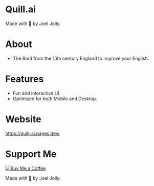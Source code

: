 # Quill.ai
Made with 💖 by Joel Jolly.

# About
* The Bard from the 15th century England to improve your English.

# Features
* Fun and interactive UI.
* Optimized for both Mobile and Desktop.

# Website
https://quill-ai.pages.dev/

# Support Me
[![Buy Me a Coffee](https://img.shields.io/badge/Buy%20Me%20a%20Coffee-Donate-orange?style=for-the-badge&logo=buy-me-a-coffee)](https://www.buymeacoffee.com/withinjoel)

Made with 💖 by Joel Jolly.